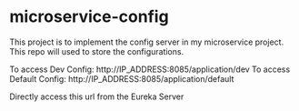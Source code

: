 # microservice-config
This project is to implement the config server in my microservice project. This repo will used to store the configurations.


To access Dev Config: http://IP_ADDRESS:8085/application/dev
To access Default Config: http://IP_ADDRESS:8085/application/default

Directly access this url from the Eureka Server
